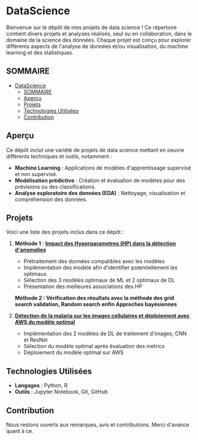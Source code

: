 # DataScience

Bienvenue sur le dépôt de mes projets de data science ! 
Ce répertoire contient divers projets et analyses réalisés, seul ou en collaboration, dans le domaine de la science des données.
Chaque projet est conçu pour explorer différents aspects de l'analyse de données et/ou visualisation, du machine learning et des statistiques.

## SOMMAIRE

- [DataScience](#datascience)
  - [SOMMAIRE](#sommaire)
  - [Aperçu](#aperçu)
  - [Projets](#projets)
  - [Technologies Utilisées](#technologies-utilisées)
  - [Contribution](#contribution)

## Aperçu

Ce dépôt inclut une variété de projets de data science mettant en oeuvre différents techniques et outils, notamment :

- **Machine Learning** : Applications de modèles d'apprentissage supervisé et non supervisé.
- **Modélisation prédictive** : Création et évaluation de modèles pour des prévisions ou des classifications.
- **Analyse exploratoire des données (EDA)** : Nettoyage, visualisation et compréhension des données.

## Projets

Voici une liste des projets inclus dans ce dépôt :

1. **Méthode 1** : **[Impact des Hyperparametres (HP) dans la détection d'anomalies](./impact_hyper_harameters/README.md)**
   - Prétraitement des données compatibles avec les modèles
   - Implémentation des modèle afin d'identifier potentiellement les optimaux.
   - Sélection des 3 modèles optimaux de ML et 2 optimaux de DL
   - Présentation des meilleures associations des HP
  
    **Méthode 2 : Vérification des résultats avec la méthode des grid search validation, Random search enfin Approches bayésiennes**

2. **[Détection de la malaria sur les images cellulaires et déploiement avec AWS du modèle optimal](./model_detect_malaria_and_deployment/README.md)**
   - Implémentation des 2 modèles de DL de traitement d'images, CNN et ResNet
   - Sélection du modèle optimal après évaluation des metrics
   - Déploiement du modèle optimal sur AWS

## Technologies Utilisées

- **Langages** : Python, R
- **Outils** : Jupyter Notebook, Git, GitHub

## Contribution

Nous restons ouverts aux remarques, avis et contributions. Merci d'avance quant à ce.